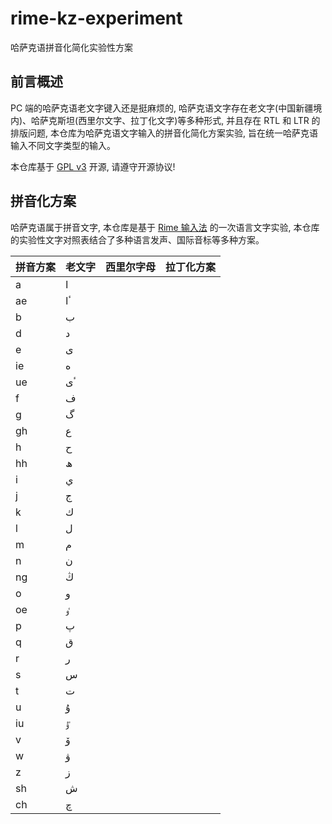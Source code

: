 # rime-kz-experiment

哈萨克语拼音化简化实验性方案

## 前言概述

PC 端的哈萨克语老文字键入还是挺麻烦的, 哈萨克语文字存在老文字(中国新疆境内)、哈萨克斯坦(西里尔文字、拉丁化文字)等多种形式, 并且存在 RTL 和 LTR 的排版问题, 本仓库为哈萨克语文字输入的拼音化简化方案实验, 旨在统一哈萨克语输入不同文字类型的输入。

本仓库基于 [GPL v3](./LICENSE) 开源, 请遵守开源协议!

## 拼音化方案

哈萨克语属于拼音文字, 本仓库是基于 [Rime 输入法](https://github.com/rime) 的一次语言文字实验, 本仓库的实验性文字对照表结合了多种语言发声、国际音标等多种方案。

| 拼音方案 | 老文字 | 西里尔字母 | 拉丁化方案 |
| -------- | ------ | ---------- | ---------- |
| a        | ا      |            |            |
| ae       | ٴا     |            |            |
| b        | ب      |            |            |
| d        | د      |            |            |
| e        | ى      |            |            |
| ie       | ە      |            |            |
| ue       | ٴى     |            |            |
| f        | ف      |            |            |
| g        | گ      |            |            |
| gh       | ع      |            |            |
| h        | ح      |            |            |
| hh       | ھ      |            |            |
| i        | ي      |            |            |
| j        | ج      |            |            |
| k        | ك      |            |            |
| l        | ل      |            |            |
| m        | م      |            |            |
| n        | ن      |            |            |
| ng       | ڭ      |            |            |
| o        | و      |            |            |
| oe       | ٶ      |            |            |
| p        | پ      |            |            |
| q        | ق      |            |            |
| r        | ر      |            |            |
| s        | س      |            |            |
| t        | ت      |            |            |
| u        | ۇ      |            |            |
| iu       | ٷ      |            |            |
| v        | ۆ      |            |            |
| w        | ۋ      |            |            |
| z        | ز      |            |            |
| sh       | ش      |            |            |
| ch       | چ      |            |            |
